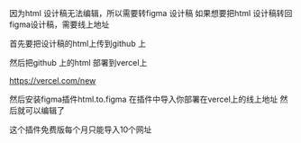 
因为html 设计稿无法编辑，所以需要转figma 设计稿
如果想要把html 设计稿转回figma设计稿，需要线上地址

首先要把设计稿的html上传到github 上

然后把github 上的html 部署到vercel上

https://vercel.com/new



然后安装figma插件html.to.figma
在插件中导入你部署在vercel上的线上地址
然后就可以编辑了

这个插件免费版每个月只能导入10个网址